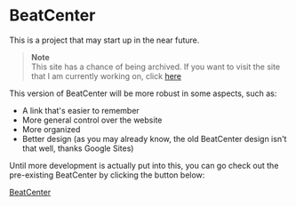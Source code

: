 # BeatCenter

This is a project that may start up in the near future. 

>**Note**  
>This site has a chance of being archived. If you want to visit the site that I am currently working on, click
>[here](https://cgray1234.github.io)

This version of BeatCenter will be more robust in some aspects, such as:

 - A link that's easier to remember
 - More general control over the website
 - More organized
 - Better design (as you may already know, the old BeatCenter design isn't that well, thanks Google Sites)

Until more development is actually put into this, you can go check out the pre-existing BeatCenter by clicking the button below:

[BeatCenter](https://sites.google.com/view/beat-center)
